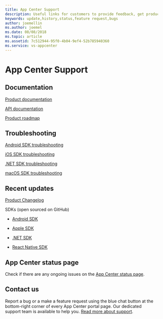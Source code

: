 ```yaml
---
title: App Center Support
description: Useful links for customers to provide feedback, get product update
keywords: update,history,status,feature request,bugs
author: joemellin
ms.author: joemel
ms.date: 08/08/2018
ms.topic: article
ms.assetid: 7c512944-95f0-4b04-9ef4-52b785940360
ms.service: vs-appcenter
---
```


# App Center Support

## Documentation

[Product documentation](~/index.yml)

[API documentation](~/api-docs/index.md)

[Product roadmap](~/general/roadmap.md)

## Troubleshooting

[Android SDK troubleshooting](~/sdk/troubleshooting/android.md)

[iOS SDK troubleshooting](~/sdk/troubleshooting/ios.md)

[.NET SDK troubleshooting](~/sdk/troubleshooting/xamarin.md)

[macOS SDK troubleshooting](~/sdk/troubleshooting/macos.md)

## Recent updates  

[Product Changelog](~/general/changelog.md)

SDKs (open sourced on GitHub)

- [Android SDK](http://github.com/microsoft/appcenter-sdk-android)

- [Apple SDK](https://github.com/microsoft/appcenter-sdk-apple)

- [.NET SDK](https://github.com/microsoft/appcenter-sdk-dotnet)

- [React Native SDK](https://github.com/Microsoft/appcenter-sdk-react-native)

## App Center status page

Check if there are any ongoing issues on the [App Center status page](https://status.appcenter.ms).

## Contact us

Report a bug or a make a feature request using the blue chat button at the bottom-right corner of every App Center portal page. Our dedicated support team is available to help you. [Read more about support](https://intercom.help/appcenter/getting-started/getting-help-with-app-center).
